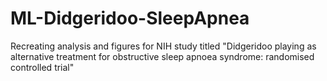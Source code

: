 # ML-Didgeridoo-SleepApnea
Recreating analysis and figures for NIH study titled "Didgeridoo playing as alternative treatment for obstructive sleep apnoea syndrome: randomised controlled trial"
